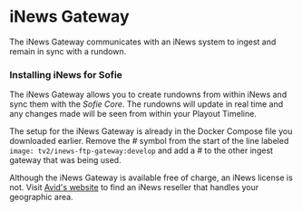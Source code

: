 # iNews Gateway

The iNews Gateway communicates with an iNews system to ingest and remain in sync with a rundown.

### Installing iNews for Sofie

The iNews Gateway allows you to create rundowns from within iNews and sync them with the _Sofie Core_. The rundowns will update in real time and any changes made will be seen from within your Playout Timeline. 

The setup for the iNews Gateway is already in the Docker Compose file you downloaded earlier. Remove the _\#_ symbol from the start of the line labeled `image: tv2/inews-ftp-gateway:develop` and add a _\#_ to the other ingest gateway that was being used.

Although the iNews Gateway is available free of charge, an iNews license is not. Visit [Avid's website](https://www.avid.com/products/inews/how-to-buy) to find an iNews reseller that handles your geographic area.

